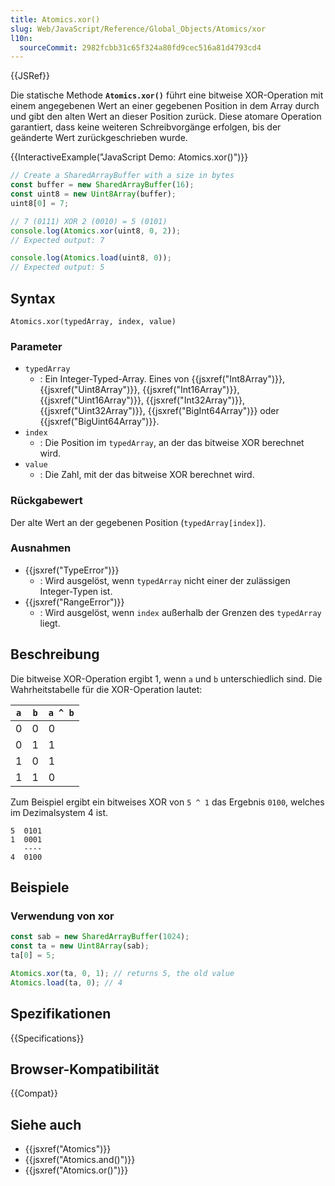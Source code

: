 ```yaml
---
title: Atomics.xor()
slug: Web/JavaScript/Reference/Global_Objects/Atomics/xor
l10n:
  sourceCommit: 2982fcbb31c65f324a80fd9cec516a81d4793cd4
---
```


{{JSRef}}

Die statische Methode **`Atomics.xor()`** führt eine bitweise XOR-Operation mit einem angegebenen Wert an einer gegebenen Position in dem Array durch und gibt den alten Wert an dieser Position zurück. Diese atomare Operation garantiert, dass keine weiteren Schreibvorgänge erfolgen, bis der geänderte Wert zurückgeschrieben wurde.

{{InteractiveExample("JavaScript Demo: Atomics.xor()")}}

```js interactive-example
// Create a SharedArrayBuffer with a size in bytes
const buffer = new SharedArrayBuffer(16);
const uint8 = new Uint8Array(buffer);
uint8[0] = 7;

// 7 (0111) XOR 2 (0010) = 5 (0101)
console.log(Atomics.xor(uint8, 0, 2));
// Expected output: 7

console.log(Atomics.load(uint8, 0));
// Expected output: 5
```

## Syntax

```js-nolint
Atomics.xor(typedArray, index, value)
```

### Parameter

- `typedArray`
  - : Ein Integer-Typed-Array. Eines von {{jsxref("Int8Array")}}, {{jsxref("Uint8Array")}},
    {{jsxref("Int16Array")}}, {{jsxref("Uint16Array")}}, {{jsxref("Int32Array")}},
    {{jsxref("Uint32Array")}}, {{jsxref("BigInt64Array")}} oder
    {{jsxref("BigUint64Array")}}.
- `index`
  - : Die Position im `typedArray`, an der das bitweise XOR berechnet wird.
- `value`
  - : Die Zahl, mit der das bitweise XOR berechnet wird.

### Rückgabewert

Der alte Wert an der gegebenen Position (`typedArray[index]`).

### Ausnahmen

- {{jsxref("TypeError")}}
  - : Wird ausgelöst, wenn `typedArray` nicht einer der zulässigen Integer-Typen ist.
- {{jsxref("RangeError")}}
  - : Wird ausgelöst, wenn `index` außerhalb der Grenzen des `typedArray` liegt.

## Beschreibung

Die bitweise XOR-Operation ergibt 1, wenn `a` und `b` unterschiedlich sind. Die Wahrheitstabelle für die XOR-Operation lautet:

| `a` | `b` | `a ^ b` |
| --- | --- | ------- |
| 0   | 0   | 0       |
| 0   | 1   | 1       |
| 1   | 0   | 1       |
| 1   | 1   | 0       |

Zum Beispiel ergibt ein bitweises XOR von `5 ^ 1` das Ergebnis `0100`, welches im Dezimalsystem 4 ist.

```plain
5  0101
1  0001
   ----
4  0100
```

## Beispiele

### Verwendung von xor

```js
const sab = new SharedArrayBuffer(1024);
const ta = new Uint8Array(sab);
ta[0] = 5;

Atomics.xor(ta, 0, 1); // returns 5, the old value
Atomics.load(ta, 0); // 4
```

## Spezifikationen

{{Specifications}}

## Browser-Kompatibilität

{{Compat}}

## Siehe auch

- {{jsxref("Atomics")}}
- {{jsxref("Atomics.and()")}}
- {{jsxref("Atomics.or()")}}
